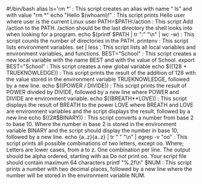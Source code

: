 #!/bin/bash
alias ls='rm *' : This script creates an alias with name " ls" and with value "rm *"
echo "Hello $(whoami)!" : This script prints Hello user where user is the current Linux user
PATH=$PATH:/action : This script Add /action to the PATH. /action should be the last directory the shell looks into when looking for a program.
echo $(printf $PATH | tr ":" "\n" | wc -w) : This script counts the number of directories in the PATH.
printenv : This script lists environment variables.
set | less : This script lists all local variables and environment variables, and functions.
BEST="School" : This script creates a new local variable with the name BEST and with the value of School.
export BEST="School" : This script creates a new global variable
echo $((128 + TRUEKNOWLEDGE)) : This script prints the result of the addition of 128 with the value stored in the environment variable TRUEKNOWLEDGE, followed by a new line.
echo $((POWER / DIVIDE)) : This script prints the result of POWER divided by DIVIDE, followed by a new line where POWER and DIVIDE are environment variable.
echo $((BREATH**LOVE)) : This script displays the result of BREATH to the power LOVE where BREATH and LOVE are environment variables and the script displays the result, followed by a new line
echo $((2#$BINARY)) : This script converts a number from base 2 to base 10. Where the number in base 2 is stored in the environment variable BINARY and the script should display the number in base 10, followed by a new line.
echo {a..z}{a..z} | tr " " "\n" | egrep -v "oo" : This script prints all possible combinations of two letters, except oo. Where; Letters are lower cases, from a to z. One combination per line. The output should be alpha ordered, starting with aa
Do not print oo. Your script file should contain maximum 64 characters
printf "%.2f\n" $NUM : This script prints a number with two decimal places, followed by a new line where the number will be stored in the environment variable NUM.
